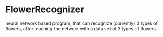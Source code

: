 # FlowerRecognizer
neural network based program, that can recognize (currently) 3 types of flowers, after teaching the network with a data set of 3 types of flowers.
